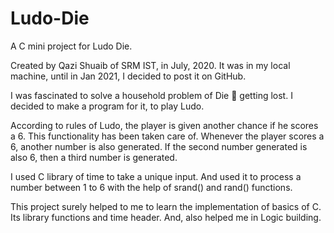 # Ludo-Die
A C mini project for Ludo Die.

Created by Qazi Shuaib of SRM IST, in July, 2020.
It was in my local machine, until in Jan 2021, I decided to post it on GitHub.

I was fascinated to solve a household problem of Die 🎲 getting lost.
I decided to make a program for it, to play Ludo.

According to rules of Ludo, the player is given another chance if he scores a 6.
This functionality has been taken care of. 
Whenever the player scores a 6, another number is also generated.
If the second number generated is also 6, then a third number is generated.

I used C library of time to take a unique input.
And used it to process a number between 1 to 6 with the help of srand() and rand() functions.

This project surely helped to me to learn the implementation of basics of C.
Its library functions and time header.
And, also helped me in Logic building.